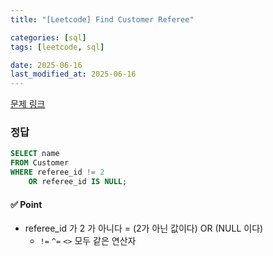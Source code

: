 ```yaml
---
title: "[Leetcode] Find Customer Referee"

categories: [sql]
tags: [leetcode, sql]

date: 2025-06-16
last_modified_at: 2025-06-16
---
```

[문제 링크](https://leetcode.com/problems/find-customer-referee/?envType=study-plan-v2&envId=top-sql-50)

### 정답
```sql
SELECT name 
FROM Customer 
WHERE referee_id != 2 
    OR referee_id IS NULL;
```

#### ✅ Point
- referee_id 가 2 가 아니다 = (2가 아닌 값이다) OR (NULL 이다)
    - `!=` `^=` `<>` 모두 같은 연산자 

